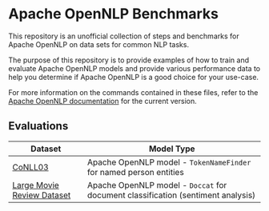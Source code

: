 # Apache OpenNLP Benchmarks

This repository is an unofficial collection of steps and benchmarks for Apache OpenNLP on data sets for common NLP tasks.

The purpose of this repository is to provide examples of how to train and evaluate Apache OpenNLP models and provide various performance data to help you determine if Apache OpenNLP is a good choice for your use-case.

For more information on the commands contained in these files, refer to the [Apache OpenNLP documentation](https://opennlp.apache.org/docs/2.0.0/manual/opennlp.html) for the current version.

## Evaluations

| Dataset                                                                          |Model Type|
|----------------------------------------------------------------------------------|---|
| [CoNLL03](https://github.com/jzonthemtn/opennlp-benchmarks/blob/main/conll03.md) |Apache OpenNLP model - `TokenNameFinder` for named person entities
| [Large Movie Review Dataset](https://github.com/jzonthemtn/opennlp-benchmarks/blob/main/large-movie-review-dataset.md)                                                     |Apache OpenNLP model - `Doccat` for document classification (sentiment analysis)
